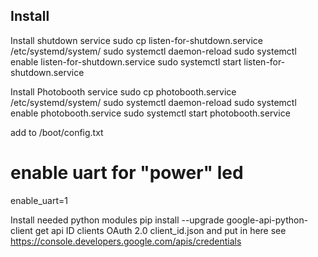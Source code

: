 ## Install

Install shutdown service
 sudo cp listen-for-shutdown.service /etc/systemd/system/
 sudo systemctl daemon-reload
 sudo systemctl enable listen-for-shutdown.service
 sudo systemctl start listen-for-shutdown.service

Install Photobooth service
 sudo cp photobooth.service /etc/systemd/system/
 sudo systemctl daemon-reload
 sudo systemctl enable photobooth.service
 sudo systemctl start photobooth.service

 add to /boot/config.txt
  # enable uart for "power" led
  enable_uart=1

Install needed python modules
 pip install --upgrade google-api-python-client
get api ID clients OAuth 2.0 client_id.json and put in here
see https://console.developers.google.com/apis/credentials
